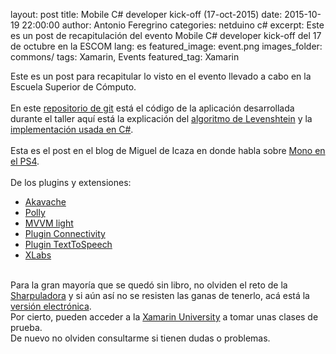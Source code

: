 layout: post
title: Mobile C# developer kick-off (17-oct-2015)
date: 2015-10-19 22:00:00
author: Antonio Feregrino
categories: netduino c#
excerpt: Este es un post de recapitulación del evento Mobile C# developer kick-off del 17 de octubre en la ESCOM
lang: es
featured_image: event.png
images_folder: commons/
tags: Xamarin, Events
featured_tag: Xamarin

Este es un post para recapitular lo visto en el evento llevado a cabo en la Escuela Superior de Cómputo.  
<br />
En este <a href="https://github.com/fferegrino/Lev" target="_blank">repositorio de git</a> está el código de la aplicación desarrollada durante el taller aquí está la explicación del <a href="https://en.wikipedia.org/wiki/Levenshtein_distance" target="_blank">algoritmo de Levenshtein</a> y la <a href="https://gist.github.com/fferegrino/7a01752ded63dd738878" target="_blank">implementación usada en C#</a>.  
<br />
Esta es el post en el blog de Miguel de Icaza en donde habla sobre <a href="http://tirania.org/blog/archive/2014/Apr-14.html" target="_blank">Mono en el PS4</a>.  
<br />
De los plugins y extensiones:  
<ul>
<li><a href="https://github.com/akavache/Akavache" target="_blank">Akavache</a></li>
<li><a href="https://github.com/michael-wolfenden/Polly" target="_blank">Polly</a></li>
<li><a href="http://www.mvvmlight.net" target="_blank">MVVM light</a></li>
<li><a href="https://github.com/jamesmontemagno/Xamarin.Plugins/tree/master/Connectivity" target="_blank">Plugin Connectivity</a></li>
<li><a href="https://github.com/jamesmontemagno/Xamarin.Plugins/tree/master/TextToSpeech" target="_blank">Plugin TextToSpeech</a></li>
<li><a href="https://github.com/XLabs/Xamarin-Forms-Labs" target="_blank">XLabs</a></li>
</ul>
<br />
Para la gran mayoría que se quedó sin libro, no olviden el reto de la <a href="https://github.com/fferegrino/sharpuladora" target="_blank">Sharpuladora</a> y si aún así no se resisten las ganas de tenerlo, acá está la <a href="https://developer.xamarin.com/guides/cross-platform/xamarin-forms/creating-mobile-apps-xamarin-forms/preview-2/" target="_blank">versión electrónica</a>.  

<br />
Por cierto, pueden acceder a la <a href="https://blog.xamarin.com/want-to-try-xamarin-university-now-you-can/" target="_blank">Xamarin University</a> a tomar unas clases de prueba.  
<br />
De nuevo no olviden consultarme si tienen dudas o problemas.
